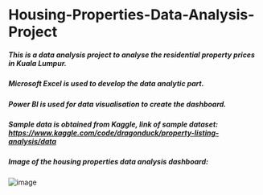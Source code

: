 # Housing-Properties-Data-Analysis-Project

##### This is a data analysis project to analyse the residential property prices in Kuala Lumpur. 
##### **Microsoft Excel** is used to develop the data analytic part. 
##### **Power BI** is used for data visualisation to create the dashboard.  
##### Sample data is obtained from Kaggle, link of sample dataset: https://www.kaggle.com/code/dragonduck/property-listing-analysis/data 

##### Image of the housing properties data analysis dashboard:
![image](https://user-images.githubusercontent.com/85103656/210758212-7bd05ea4-789b-4e1e-aa60-8db857ab9a17.png)

